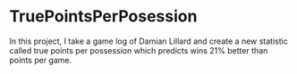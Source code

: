 # TruePointsPerPosession

In this project, I take a game log of Damian Lillard and create a new statistic called true points per possession which predicts wins 21% better than points per game.
